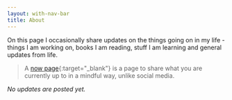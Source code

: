 ```yaml
---
layout: with-nav-bar
title: About
---
```

On this page I occasionally share updates on the things going on in my life - things I am working on,
books I am reading, stuff I am learning and general updates from life.

> A [now page](https://now.page/){:target="_blank"} is a page to share what you are currently up to in a mindful way, unlike social media.

_No updates are posted yet._